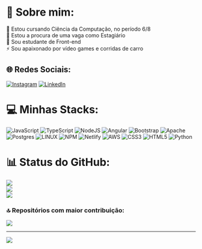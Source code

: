# 💫 Sobre mim:
🔭 Estou cursando Ciência da Computação, no período 6/8<br>👯 Estou a procura de uma vaga como Estagiário<br>🌱 Sou estudante de Front-end<br>⚡ Sou apaixonado por vídeo games e corridas de carro


## 🌐 Redes Sociais:
[![Instagram](https://img.shields.io/badge/Instagram-%23E4405F.svg?logo=Instagram&logoColor=white)](https://instagram.com/jose_bauer4) [![LinkedIn](https://img.shields.io/badge/LinkedIn-%230077B5.svg?logo=linkedin&logoColor=white)](https://linkedin.com/in/josé-henrique-bauer) 

# 💻 Minhas Stacks:
![JavaScript](https://img.shields.io/badge/javascript-%23323330.svg?style=for-the-badge&logo=javascript&logoColor=%23F7DF1E) ![TypeScript](https://img.shields.io/badge/typescript-%23007ACC.svg?style=for-the-badge&logo=typescript&logoColor=white) ![NodeJS](https://img.shields.io/badge/node.js-6DA55F?style=for-the-badge&logo=node.js&logoColor=white) ![Angular](https://img.shields.io/badge/angular-%23DD0031.svg?style=for-the-badge&logo=angular&logoColor=white) ![Bootstrap](https://img.shields.io/badge/bootstrap-%23563D7C.svg?style=for-the-badge&logo=bootstrap&logoColor=white) ![Apache](https://img.shields.io/badge/apache-%23D42029.svg?style=for-the-badge&logo=apache&logoColor=white) ![Postgres](https://img.shields.io/badge/postgres-%23316192.svg?style=for-the-badge&logo=postgresql&logoColor=white) ![LINUX](https://img.shields.io/badge/Linux-FCC624?style=for-the-badge&logo=linux&logoColor=black) ![NPM](https://img.shields.io/badge/NPM-%23000000.svg?style=for-the-badge&logo=npm&logoColor=white) ![Netlify](https://img.shields.io/badge/netlify-%23000000.svg?style=for-the-badge&logo=netlify&logoColor=#00C7B7) ![AWS](https://img.shields.io/badge/AWS-%23FF9900.svg?style=for-the-badge&logo=amazon-aws&logoColor=white) ![CSS3](https://img.shields.io/badge/css3-%231572B6.svg?style=for-the-badge&logo=css3&logoColor=white) ![HTML5](https://img.shields.io/badge/html5-%23E34F26.svg?style=for-the-badge&logo=html5&logoColor=white) ![Python](https://img.shields.io/badge/python-3670A0?style=for-the-badge&logo=python&logoColor=ffdd54)
# 📊 Status do GitHub:
![](https://github-readme-stats.vercel.app/api?username=josebauer&theme=chartreuse-dark&hide_border=false&include_all_commits=false&count_private=false)<br/>
![](https://github-readme-streak-stats.herokuapp.com/?user=josebauer&theme=chartreuse-dark&hide_border=false)<br/>
![](https://github-readme-stats.vercel.app/api/top-langs/?username=josebauer&theme=chartreuse-dark&hide_border=false&include_all_commits=false&count_private=false&layout=compact)

### 🔝 Repositórios com maior contribuição:
![](https://github-contributor-stats.vercel.app/api?username=josebauer&limit=5&theme=tokyonight&combine_all_yearly_contributions=true)

---
[![](https://visitcount.itsvg.in/api?id=josebauer&icon=2&color=12)](https://visitcount.itsvg.in)

<!-- Proudly created with GPRM ( https://gprm.itsvg.in ) -->
